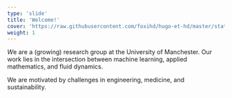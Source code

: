 ```yaml
---
type: 'slide'
title: 'Welcome!'
cover: 'https://raw.githubusercontent.com/foxihd/hugo-et-hd/master/static/svg/flowlines/28.svg'
weight: 1
---
```

<span class="letterine"><i>W</i>e are a (growing) research group at the University of Manchester.</span> Our work lies in the intersection between machine learning, applied mathematics, and fluid dynamics.

We are motivated by challenges in engineering, medicine, and sustainability. 